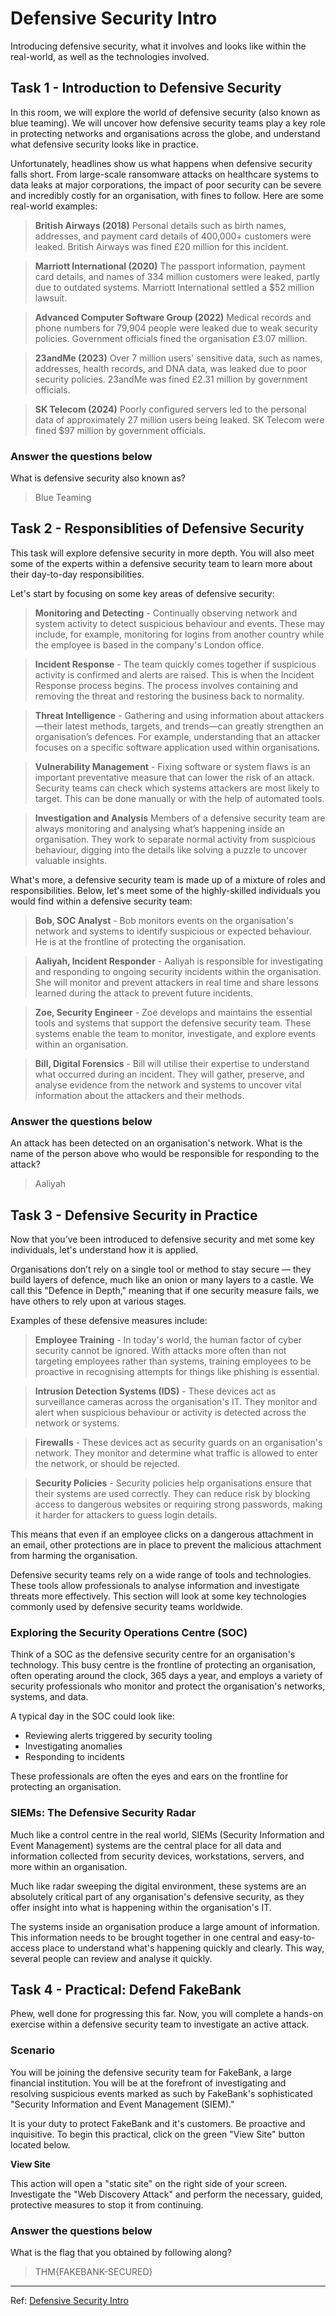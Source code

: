 # Defensive Security Intro
Introducing defensive security, what it involves and looks like within the real-world, as well as the technologies involved.

## Task 1 - Introduction to Defensive Security
In this room, we will explore the world of defensive security (also known as blue teaming). We will uncover how defensive security teams play a key role in protecting networks and organisations across the globe, and understand what defensive security looks like in practice.

Unfortunately, headlines show us what happens when defensive security falls short. From large-scale ransomware attacks on healthcare systems to data leaks at major corporations, the impact of poor security can be severe and incredibly costly for an organisation, with fines to follow. Here are some real-world examples:

> **British Airways (2018)**
Personal details such as birth names, addresses, and payment card details of 400,000+ customers were leaked. 
British Airways was fined £20 million for this incident.

> **Marriott International (2020)**
The passport information, payment card details, and names of 334 million customers were leaked, partly due to outdated systems.
Marriott International settled a $52 million lawsuit.

> **Advanced Computer Software Group (2022)**
Medical records and phone numbers for 79,904 people were leaked due to weak security policies.
Government officials fined the organisation £3.07 million.

> **23andMe (2023)**
Over 7 million users' sensitive data, such as names, addresses, health records, and DNA data, was leaked due to poor security policies.
23andMe was fined £2.31 million by government officials.

> **SK Telecom (2024)**
Poorly configured servers led to the personal data of approximately 27 million users being leaked.
SK Telecom were fined $97 million by government officials.

### Answer the questions below 
What is defensive security also known as?
> Blue Teaming


## Task 2 - Responsiblities of Defensive Security
This task will explore defensive security in more depth. You will also meet some of the experts within a defensive security team to learn more about their day-to-day responsibilities.

Let's start by focusing on some key areas of defensive security:

> **Monitoring and Detecting** - 
Continually observing network and system activity to detect suspicious behaviour and events.
These may include, for example, monitoring for logins from another country while the employee is based in the company's London office.

> **Incident Response** - 
The team quickly comes together if suspicious activity is confirmed and alerts are raised.
This is when the Incident Response process begins. The process involves containing and removing the threat and restoring the business back to normality.

> **Threat Intelligence** - 
Gathering and using information about attackers—their latest methods, targets, and trends—can greatly strengthen an organisation’s defences.
For example, understanding that an attacker focuses on a specific software application used within organisations.

> **Vulnerability Management** - 
Fixing software or system flaws is an important preventative measure that can lower the risk of an attack.
Security teams can check which systems attackers are most likely to target. This can be done manually or with the help of automated tools.

> **Investigation and Analysis**
Members of a defensive security team are always monitoring and analysing what’s happening inside an organisation.
They work to separate normal activity from suspicious behaviour, digging into the details like solving a puzzle to uncover valuable insights.

What's more, a defensive security team is made up of a mixture of roles and responsibilities. Below, let's meet some of the highly-skilled individuals you would find within a defensive security team:

> **Bob, SOC Analyst** - 
Bob monitors events on the organisation's network and systems to identify suspicious or expected behaviour.
He is at the frontline of protecting the organisation.

> **Aaliyah, Incident Responder** -
Aaliyah is responsible for investigating and responding to ongoing security incidents within the organisation.
She will monitor and prevent attackers in real time and share lessons learned during the attack to prevent future incidents.

> **Zoe, Security Engineer** - 
Zoe develops and maintains the essential tools and systems that support the defensive security team.
These systems enable the team to monitor, investigate, and explore events within an organisation.

> **Bill, Digital Forensics** - 
Bill will utilise their expertise to understand what occurred during an incident.
They will gather, preserve, and analyse evidence from the network and systems to uncover vital information about the attackers and their methods.

### Answer the questions below
An attack has been detected on an organisation's network. What is the name of the person above who would be responsible for responding to the attack?
> Aaliyah


## Task 3 - Defensive Security in Practice
Now that you’ve been introduced to defensive security and met some key individuals, let's understand how it is applied.

Organisations don’t rely on a single tool or method to stay secure — they build layers of defence, much like an onion or many layers to a castle. We call this "Defence in Depth," meaning that if one security measure fails, we have others to rely upon at various stages.

Examples of these defensive measures include:

> **Employee Training** - 
In today's world, the human factor of cyber security cannot be ignored.
With attacks more often than not targeting employees rather than systems, training employees to be proactive in recognising attempts for things like phishing is essential.

> **Intrusion Detection Systems (IDS)** - 
These devices act as surveillance cameras across the organisation's IT.
They monitor and alert when suspicious behaviour or activity is detected across the network or systems.

> **Firewalls** - 
These devices act as security guards on an organisation's network.
They monitor and determine what traffic is allowed to enter the network, or should be rejected.

> **Security Policies** - 
Security policies help organisations ensure that their systems are used correctly.
They can reduce risk by blocking access to dangerous websites or requiring strong passwords, making it harder for attackers to guess login details.

This means that even if an employee clicks on a dangerous attachment in an email, other protections are in place to prevent the malicious attachment from harming the organisation.

Defensive security teams rely on a wide range of tools and technologies. These tools allow professionals to analyse information and investigate threats more effectively. This section will look at some key technologies commonly used by defensive security teams worldwide.

### Exploring the Security Operations Centre (SOC)
Think of a SOC as the defensive security centre for an organisation's technology. This busy centre is the frontline of protecting an organisation, often operating around the clock, 365 days a year, and employs a variety of security professionals who monitor and protect the organisation's networks, systems, and data.

A typical day in the SOC could look like:

- Reviewing alerts triggered by security tooling
- Investigating anomalies
- Responding to incidents

These professionals are often the eyes and ears on the frontline for protecting an organisation.

### SIEMs: The Defensive Security Radar
Much like a control centre in the real world, SIEMs (Security Information and Event Management) systems are the central place for all data and information collected from security devices, workstations, servers, and more within an organisation.

Much like radar sweeping the digital environment, these systems are an absolutely critical part of any organisation's defensive security, as they offer insight into what is happening within the organisation's IT.

The systems inside an organisation produce a large amount of information. This information needs to be brought together in one central and easy-to-access place to understand what's happening quickly and clearly. This way, several people can review and analyse it quickly.


## Task 4 - Practical: Defend FakeBank
Phew, well done for progressing this far. Now, you will complete a hands-on exercise within a defensive security team to investigate an active attack.

### Scenario
You will be joining the defensive security team for FakeBank, a large financial institution. You will be at the forefront of investigating and resolving suspicious events marked as such by FakeBank's sophisticated "Security Information and Event Management (SIEM)."

It is your duty to protect FakeBank and it's customers. Be proactive and inquisitive. To begin this practical, click on the green "View Site" button located below.

**View Site**

This action will open a "static site" on the right side of your screen. Investigate the "Web Discovery Attack" and perform the necessary, guided, protective measures to stop it from continuing.

### Answer the questions below
What is the flag that you obtained by following along?
> THM{FAKEBANK-SECURED}

---

Ref: [Defensive Security Intro](https://tryhackme.com/room/defensivesecurityintroQR)